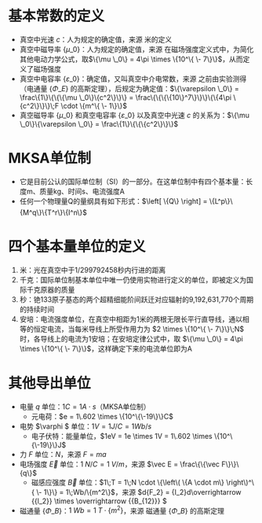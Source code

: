 # 基本常数的定义

* 真空中光速 $c$：人为规定的确定值，来源 米的定义
* 真空中磁导率 $\{\mu \_0\}$：人为规定的确定值，来源 在磁场强度定义式中，为简化其他电动力学公式，取$\{\mu \_0\} = 4\pi \times \{10^\{ \- 7\}\}$，从而定义了磁场强度
* 真空中电容率 $\{\varepsilon \_0\}$：确定值，又叫真空中介电常数，来源 之前由实验测得（电通量 $\{\Phi \_E\}$ 的高斯定理），后规定为确定值：$\{\varepsilon \_0\} = \frac\{1\}\{\{\{\mu \_0\}\{c^2\}\}\} = \frac\{\{\{\{10\}^7\}\}\}\{\{4\pi \{c^2\}\}\}\;F \cdot \{m^\{ \- 1\}\}$
* 真空磁导率 $\{\mu \_0\}$ 和真空电容率 $\{\varepsilon \_0\}$ 以及真空中光速 $c$ 的关系为：$\{\mu \_0\}\{\varepsilon \_0\} = \frac\{1\}\{\{\{c^2\}\}\}$




# MKSA单位制

* 它是目前公认的国际单位制（SI）的一部分。在这单位制中有四个基本量：长度m、质量kg、时间s、电流强度A
* 任何一个物理量Q的量纲具有如下形式：$\left[ \{Q\} \right] = \{L^p\}\{M^q\}\{T^r\}\{I^n\}$




# 四个基本量单位的定义

1. 米：光在真空中于1/299792458秒内行进的距离
1. 千克：国际单位制基本单位中唯一仍使用实物进行定义的单位，即被定义为国际千克原器的质量
1. 秒：铯133原子基态的两个超精细能阶间跃迁对应辐射的9,192,631,770个周期的持续时间
1. 安培：电流强度单位，在真空中相距为1米的两根无限长平行直导线，通以相等的恒定电流，当每米导线上所受作用力为 $2 \times \{10^\{ \- 7\}\}\;N$ 时，各导线上的电流为1安培；在安培定律公式中，取 $\{\mu \_0\} = 4\pi  \times \{10^\{ \- 7\}\}$，这样确定下来的电流单位即为A




# 其他导出单位

* 电量 $q$ 单位：$1C = 1A \cdot s$（MKSA单位制）
	* 元电荷：$e = 1\.602 \times \{10^\{\-19\}\}C$
* 电势 $\varphi $ 单位：$1V=1J/C=1Wb/s$
	* 电子伏特：能量单位，$1eV = 1e \times 1V = 1\.602 \times \{10^\{\-19\}\}J$
* 力 $F$ 单位：$N$，来源 $F=ma$
* 电场强度 $\vec E$ 单位：$1\;N/C=1\;V/m$，来源 $\vec E = \frac\{\{\vec F\}\}\{q\}$
	* 磁感应强度 $\vec B$ 单位：$1\;T = 1\;N \cdot \{\left\( \{A \cdot m\} \right\)^\{ \- 1\}\} = 1\;Wb/\{m^2\}$，来源 $d\{F\_2\} = \{I\_2\}d\overrightarrow \{\{l\_2\}\}  \times \overrightarrow \{\{B\_\{12\}\}\} $
* 磁通量 $\{\Phi \_B\}$：$1\;Wb = 1\;T \cdot \{m^2\}$，来源 磁通量 $\{\Phi \_B\}$ 的高斯定理
